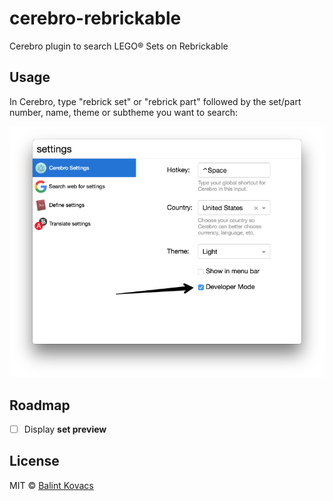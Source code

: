 # cerebro-rebrickable

Cerebro plugin to search LEGO® Sets on Rebrickable

## Usage

In Cerebro, type "rebrick set" or "rebrick part" followed by the set/part number, name, theme or subtheme you want to search:

![Sample](screenshot.png)

## Roadmap

- [ ] Display **set preview**

## License

MIT © [Balint Kovacs](http://bolint.hu)
